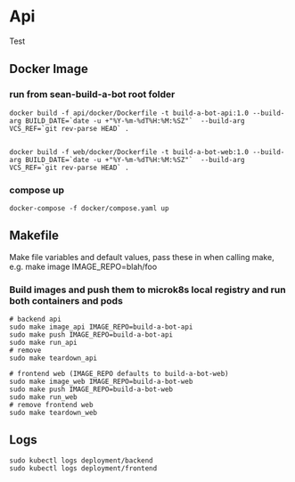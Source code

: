 # Api

Test

## Docker Image

### run from sean-build-a-bot root folder

```
docker build -f api/docker/Dockerfile -t build-a-bot-api:1.0 --build-arg BUILD_DATE=`date -u +"%Y-%m-%dT%H:%M:%SZ"`  --build-arg VCS_REF=`git rev-parse HEAD` .


docker build -f web/docker/Dockerfile -t build-a-bot-web:1.0 --build-arg BUILD_DATE=`date -u +"%Y-%m-%dT%H:%M:%SZ"`  --build-arg VCS_REF=`git rev-parse HEAD` .
```

### compose up

```
docker-compose -f docker/compose.yaml up
```

## Makefile

Make file variables and default values, pass these in when calling make, e.g. make image IMAGE_REPO=blah/foo

### Build images and push them to microk8s local registry and run both containers and pods

```
# backend api
sudo make image_api IMAGE_REPO=build-a-bot-api
sudo make push IMAGE_REPO=build-a-bot-api
sudo make run_api
# remove
sudo make teardown_api

# frontend web (IMAGE_REPO defaults to build-a-bot-web)
sudo make image_web IMAGE_REPO=build-a-bot-web
sudo make push IMAGE_REPO=build-a-bot-web
sudo make run_web
# remove frontend web
sudo make teardown_web

```

## Logs

```
sudo kubectl logs deployment/backend
sudo kubectl logs deployment/frontend

```
